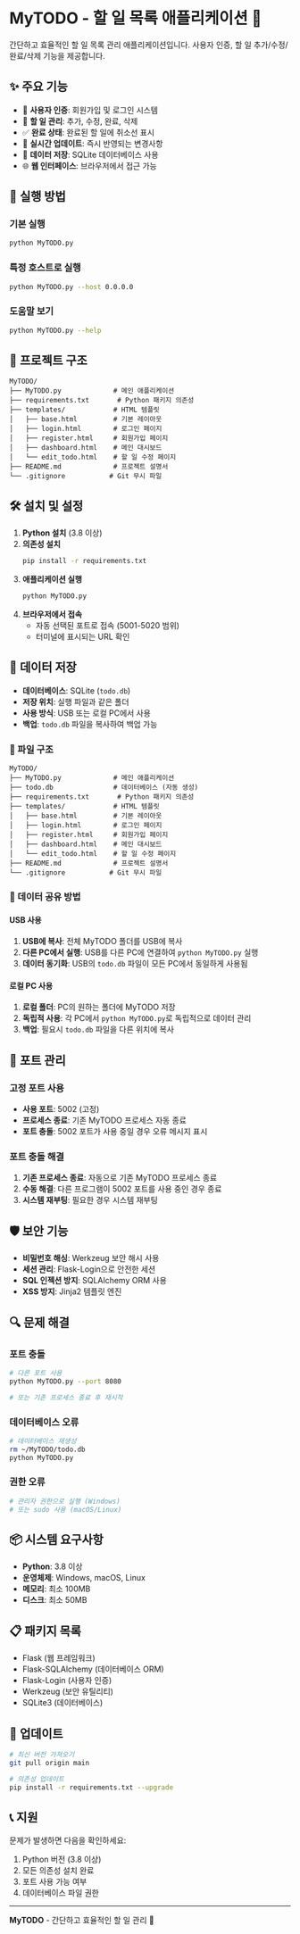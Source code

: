 # MyTODO - 할 일 목록 애플리케이션 📝

간단하고 효율적인 할 일 목록 관리 애플리케이션입니다. 사용자 인증, 할 일 추가/수정/완료/삭제 기능을 제공합니다.

## ✨ 주요 기능

- 🔐 **사용자 인증**: 회원가입 및 로그인 시스템
- 📝 **할 일 관리**: 추가, 수정, 완료, 삭제
- ✅ **완료 상태**: 완료된 할 일에 취소선 표시
- 🔄 **실시간 업데이트**: 즉시 반영되는 변경사항
- 💾 **데이터 저장**: SQLite 데이터베이스 사용
- 🌐 **웹 인터페이스**: 브라우저에서 접근 가능

## 🚀 실행 방법

### 기본 실행
```bash
python MyTODO.py
```

### 특정 호스트로 실행
```bash
python MyTODO.py --host 0.0.0.0
```

### 도움말 보기
```bash
python MyTODO.py --help
```

## 📁 프로젝트 구조

```
MyTODO/
├── MyTODO.py             # 메인 애플리케이션
├── requirements.txt       # Python 패키지 의존성
├── templates/            # HTML 템플릿
│   ├── base.html         # 기본 레이아웃
│   ├── login.html        # 로그인 페이지
│   ├── register.html     # 회원가입 페이지
│   ├── dashboard.html    # 메인 대시보드
│   └── edit_todo.html    # 할 일 수정 페이지
├── README.md             # 프로젝트 설명서
└── .gitignore           # Git 무시 파일
```

## 🛠️ 설치 및 설정

1. **Python 설치** (3.8 이상)
2. **의존성 설치**
   ```bash
   pip install -r requirements.txt
   ```
3. **애플리케이션 실행**
   ```bash
   python MyTODO.py
   ```
4. **브라우저에서 접속**
   - 자동 선택된 포트로 접속 (5001-5020 범위)
   - 터미널에 표시되는 URL 확인

## 💾 데이터 저장

- **데이터베이스**: SQLite (`todo.db`)
- **저장 위치**: 실행 파일과 같은 폴더
- **사용 방식**: USB 또는 로컬 PC에서 사용
- **백업**: `todo.db` 파일을 복사하여 백업 가능

### 📁 파일 구조
```
MyTODO/
├── MyTODO.py             # 메인 애플리케이션
├── todo.db               # 데이터베이스 (자동 생성)
├── requirements.txt       # Python 패키지 의존성
├── templates/            # HTML 템플릿
│   ├── base.html         # 기본 레이아웃
│   ├── login.html        # 로그인 페이지
│   ├── register.html     # 회원가입 페이지
│   ├── dashboard.html    # 메인 대시보드
│   └── edit_todo.html    # 할 일 수정 페이지
├── README.md             # 프로젝트 설명서
└── .gitignore           # Git 무시 파일
```

### 🔄 데이터 공유 방법

#### USB 사용
1. **USB에 복사**: 전체 MyTODO 폴더를 USB에 복사
2. **다른 PC에서 실행**: USB를 다른 PC에 연결하여 `python MyTODO.py` 실행
3. **데이터 동기화**: USB의 `todo.db` 파일이 모든 PC에서 동일하게 사용됨

#### 로컬 PC 사용
1. **로컬 폴더**: PC의 원하는 폴더에 MyTODO 저장
2. **독립적 사용**: 각 PC에서 `python MyTODO.py`로 독립적으로 데이터 관리
3. **백업**: 필요시 `todo.db` 파일을 다른 위치에 복사

## 🔧 포트 관리

### 고정 포트 사용
- **사용 포트**: 5002 (고정)
- **프로세스 종료**: 기존 MyTODO 프로세스 자동 종료
- **포트 충돌**: 5002 포트가 사용 중일 경우 오류 메시지 표시

### 포트 충돌 해결
1. **기존 프로세스 종료**: 자동으로 기존 MyTODO 프로세스 종료
2. **수동 해결**: 다른 프로그램이 5002 포트를 사용 중인 경우 종료
3. **시스템 재부팅**: 필요한 경우 시스템 재부팅

## 🛡️ 보안 기능

- **비밀번호 해싱**: Werkzeug 보안 해시 사용
- **세션 관리**: Flask-Login으로 안전한 세션
- **SQL 인젝션 방지**: SQLAlchemy ORM 사용
- **XSS 방지**: Jinja2 템플릿 엔진

## 🔍 문제 해결

### 포트 충돌
```bash
# 다른 포트 사용
python MyTODO.py --port 8080

# 또는 기존 프로세스 종료 후 재시작
```

### 데이터베이스 오류
```bash
# 데이터베이스 재생성
rm ~/MyTODO/todo.db
python MyTODO.py
```

### 권한 오류
```bash
# 관리자 권한으로 실행 (Windows)
# 또는 sudo 사용 (macOS/Linux)
```

## 📦 시스템 요구사항

- **Python**: 3.8 이상
- **운영체제**: Windows, macOS, Linux
- **메모리**: 최소 100MB
- **디스크**: 최소 50MB

## 📋 패키지 목록

- Flask (웹 프레임워크)
- Flask-SQLAlchemy (데이터베이스 ORM)
- Flask-Login (사용자 인증)
- Werkzeug (보안 유틸리티)
- SQLite3 (데이터베이스)

## 🔄 업데이트

```bash
# 최신 버전 가져오기
git pull origin main

# 의존성 업데이트
pip install -r requirements.txt --upgrade
```

## 📞 지원

문제가 발생하면 다음을 확인하세요:
1. Python 버전 (3.8 이상)
2. 모든 의존성 설치 완료
3. 포트 사용 가능 여부
4. 데이터베이스 파일 권한

---

**MyTODO** - 간단하고 효율적인 할 일 관리 🎯 